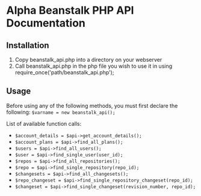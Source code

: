 # Alpha Beanstalk PHP API Documentation #

## Installation ##
1. Copy beanstalk_api.php into a directory on your webserver
2. Call beanstalk_api.php in the php file you wish to use it in using require\_once('path/beanstalk_api.php');

## Usage ##
Before using any of the following methods, you must first declare the following:
`$varname = new beanstalk_api();`

List of available function calls:

* `$account_details = $api->get_account_details();`
* `$account_plans = $api->find_all_plans();`
* `$users = $api->find_all_users();`
* `$user = $api->find_single_user(user_id);`
* `$repos = $api->find_all_repositories();`
* `$repo = $api->find_single_repository(repo_id);`
* `$changesets = $api->find_all_changesets();`
* `$repo_changeset = $api->find_single_repository_changeset(repo_id);`
* `$changeset = $api->find_single_changeset(revision_number, repo_id);`